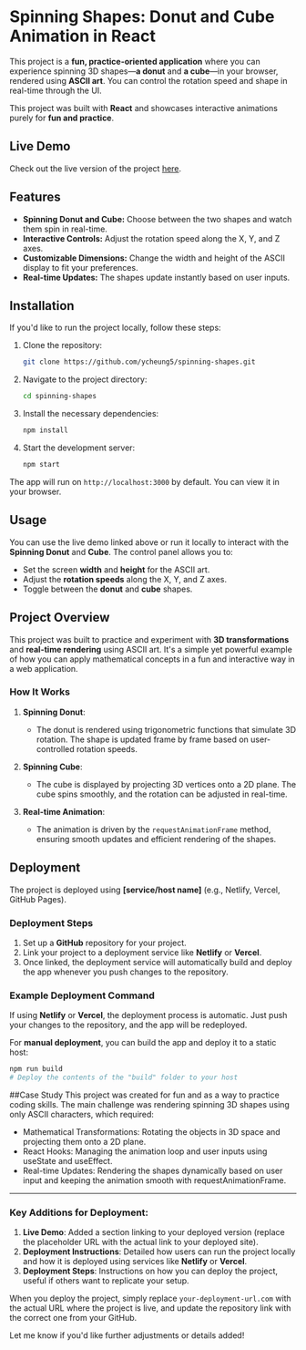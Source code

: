 # Spinning Shapes: Donut and Cube Animation in React

This project is a **fun, practice-oriented application** where you can experience spinning 3D shapes—**a donut** and **a cube**—in your browser, rendered using **ASCII art**. You can control the rotation speed and shape in real-time through the UI.

This project was built with **React** and showcases interactive animations purely for **fun and practice**.

## Live Demo

Check out the live version of the project [here](https://your-deployment-url.com).

## Features

- **Spinning Donut and Cube:** Choose between the two shapes and watch them spin in real-time.
- **Interactive Controls:** Adjust the rotation speed along the X, Y, and Z axes.
- **Customizable Dimensions:** Change the width and height of the ASCII display to fit your preferences.
- **Real-time Updates:** The shapes update instantly based on user inputs.

## Installation

If you'd like to run the project locally, follow these steps:

1. Clone the repository:
    ```bash
    git clone https://github.com/ycheung5/spinning-shapes.git
    ```

2. Navigate to the project directory:
    ```bash
    cd spinning-shapes
    ```

3. Install the necessary dependencies:
    ```bash
    npm install
    ```

4. Start the development server:
    ```bash
    npm start
    ```

The app will run on `http://localhost:3000` by default. You can view it in your browser.

## Usage

You can use the live demo linked above or run it locally to interact with the **Spinning Donut** and **Cube**. The control panel allows you to:

- Set the screen **width** and **height** for the ASCII art.
- Adjust the **rotation speeds** along the X, Y, and Z axes.
- Toggle between the **donut** and **cube** shapes.

## Project Overview

This project was built to practice and experiment with **3D transformations** and **real-time rendering** using ASCII art. It's a simple yet powerful example of how you can apply mathematical concepts in a fun and interactive way in a web application.

### How It Works

1. **Spinning Donut**:
    - The donut is rendered using trigonometric functions that simulate 3D rotation. The shape is updated frame by frame based on user-controlled rotation speeds.
  
2. **Spinning Cube**:
    - The cube is displayed by projecting 3D vertices onto a 2D plane. The cube spins smoothly, and the rotation can be adjusted in real-time.

3. **Real-time Animation**:
    - The animation is driven by the `requestAnimationFrame` method, ensuring smooth updates and efficient rendering of the shapes.

## Deployment

The project is deployed using **[service/host name]** (e.g., Netlify, Vercel, GitHub Pages).

### Deployment Steps

1. Set up a **GitHub** repository for your project.
2. Link your project to a deployment service like **Netlify** or **Vercel**.
3. Once linked, the deployment service will automatically build and deploy the app whenever you push changes to the repository.

### Example Deployment Command

If using **Netlify** or **Vercel**, the deployment process is automatic. Just push your changes to the repository, and the app will be redeployed.

For **manual deployment**, you can build the app and deploy it to a static host:

```bash
npm run build
# Deploy the contents of the "build" folder to your host
```
##Case Study
This project was created for fun and as a way to practice coding skills. The main challenge was rendering spinning 3D shapes using only ASCII characters, which required:
<br>
* Mathematical Transformations: Rotating the objects in 3D space and projecting them onto a 2D plane.
* React Hooks: Managing the animation loop and user inputs using useState and useEffect.
* Real-time Updates: Rendering the shapes dynamically based on user input and keeping the animation smooth with requestAnimationFrame.


---

### Key Additions for Deployment:

1. **Live Demo**: Added a section linking to your deployed version (replace the placeholder URL with the actual link to your deployed site).
2. **Deployment Instructions**: Detailed how users can run the project locally and how it is deployed using services like **Netlify** or **Vercel**.
3. **Deployment Steps**: Instructions on how you can deploy the project, useful if others want to replicate your setup.

When you deploy the project, simply replace `your-deployment-url.com` with the actual URL where the project is live, and update the repository link with the correct one from your GitHub.

Let me know if you'd like further adjustments or details added!

